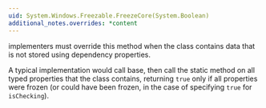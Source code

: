 ```yaml
---
uid: System.Windows.Freezable.FreezeCore(System.Boolean)
additional_notes.overrides: *content
---
```


<p>
      <xref href="System.Windows.Freezable"></xref> implementers must override this method when the class contains data that is not stored using dependency properties.  
  
 A typical implementation would call base, then call the static <xref href="System.Windows.Freezable.Freeze(System.Windows.Freezable,System.Boolean)"></xref> method on all <xref href="System.Windows.Freezable"></xref> typed properties that the class contains, returning `true` only if all properties were frozen (or could have been frozen, in the case of specifying `true` for <code>isChecking</code>).</p>


